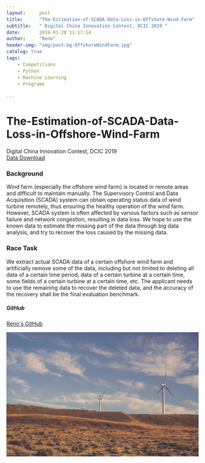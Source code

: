 ```yaml
---
layout:     post
title:      "The-Estimation-of-SCADA-Data-Loss-in-Offshore-Wind-Farm"
subtitle:   " Digital China Innovation Contest, DCIC 2019 "
date:       2019-01-28 11:17:14
author:     "Reno"
header-img: "img/post-bg-OffshoreWindFarm.jpg"
catalog: true
tags:
    - Competitions
    - Python
    - Machine Learning
    - Programe

---
```


# The-Estimation-of-SCADA-Data-Loss-in-Offshore-Wind-Farm
Digital China Innovation Contest, DCIC 2019  
[Data Download](https://www.datafountain.cn/competitions/333/details/data-evaluation)

### Background
Wind farm (especially the offshore wind farm) is located in remote areas and difficult to maintain manually. The Supervisory Control and Data Acquisition (SCADA) system can obtain operating status data of wind turbine remotely, thus ensuring the healthy operation of the wind farm. However, SCADA system is often affected by various factors such as sensor failure and network congestion, resulting in data loss. We hope to use the known data to estimate the missing part of the data through big data analysis, and try to recover the loss caused by the missing data.

### Race Task
We extract actual SCADA data of a certain offshore wind farm and artificially remove some of the data, including but not limited to deleting all data of a certain time period, data of a certain turbine at a certain time, some fields of a certain turbine at a certain time, etc. The applicant needs to use the remaining data to recover the deleted data, and the accuracy of the recovery shall be the final evaluation benchmark.

##### GitHub

[Reno's GitHub](https://github.com/LSKLee1/The-Estimation-of-SCADA-Data-Loss-in-Offshore-Wind-Farm)

![](https://github.com/LSKLee1/LSKLee1.github.io/blob/master/img/post-pic/post-offshoreWindFarm.jpg)


